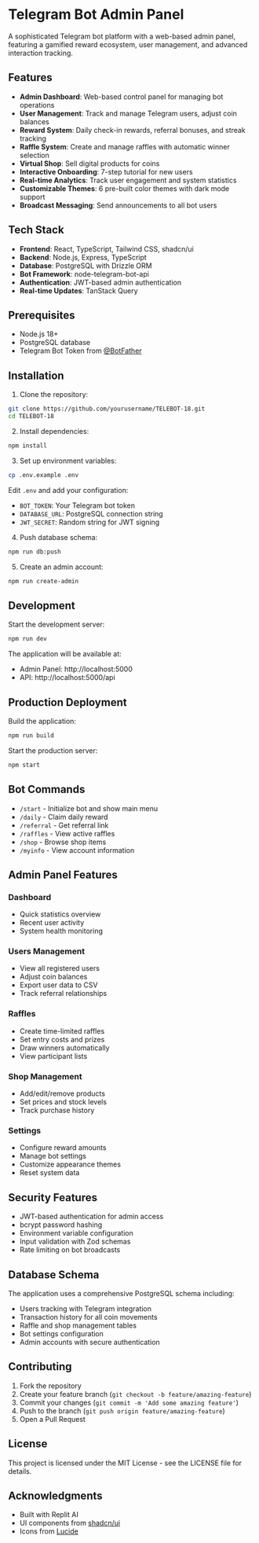 # Telegram Bot Admin Panel

A sophisticated Telegram bot platform with a web-based admin panel, featuring a gamified reward ecosystem, user management, and advanced interaction tracking.

## Features

- **Admin Dashboard**: Web-based control panel for managing bot operations
- **User Management**: Track and manage Telegram users, adjust coin balances
- **Reward System**: Daily check-in rewards, referral bonuses, and streak tracking
- **Raffle System**: Create and manage raffles with automatic winner selection
- **Virtual Shop**: Sell digital products for coins
- **Interactive Onboarding**: 7-step tutorial for new users
- **Real-time Analytics**: Track user engagement and system statistics
- **Customizable Themes**: 6 pre-built color themes with dark mode support
- **Broadcast Messaging**: Send announcements to all bot users

## Tech Stack

- **Frontend**: React, TypeScript, Tailwind CSS, shadcn/ui
- **Backend**: Node.js, Express, TypeScript
- **Database**: PostgreSQL with Drizzle ORM
- **Bot Framework**: node-telegram-bot-api
- **Authentication**: JWT-based admin authentication
- **Real-time Updates**: TanStack Query

## Prerequisites

- Node.js 18+ 
- PostgreSQL database
- Telegram Bot Token from [@BotFather](https://t.me/botfather)

## Installation

1. Clone the repository:
```bash
git clone https://github.com/yourusername/TELEBOT-18.git
cd TELEBOT-18
```

2. Install dependencies:
```bash
npm install
```

3. Set up environment variables:
```bash
cp .env.example .env
```

Edit `.env` and add your configuration:
- `BOT_TOKEN`: Your Telegram bot token
- `DATABASE_URL`: PostgreSQL connection string
- `JWT_SECRET`: Random string for JWT signing

4. Push database schema:
```bash
npm run db:push
```

5. Create an admin account:
```bash
npm run create-admin
```

## Development

Start the development server:
```bash
npm run dev
```

The application will be available at:
- Admin Panel: http://localhost:5000
- API: http://localhost:5000/api

## Production Deployment

Build the application:
```bash
npm run build
```

Start the production server:
```bash
npm start
```

## Bot Commands

- `/start` - Initialize bot and show main menu
- `/daily` - Claim daily reward
- `/referral` - Get referral link
- `/raffles` - View active raffles
- `/shop` - Browse shop items
- `/myinfo` - View account information

## Admin Panel Features

### Dashboard
- Quick statistics overview
- Recent user activity
- System health monitoring

### Users Management
- View all registered users
- Adjust coin balances
- Export user data to CSV
- Track referral relationships

### Raffles
- Create time-limited raffles
- Set entry costs and prizes
- Draw winners automatically
- View participant lists

### Shop Management
- Add/edit/remove products
- Set prices and stock levels
- Track purchase history

### Settings
- Configure reward amounts
- Manage bot settings
- Customize appearance themes
- Reset system data

## Security Features

- JWT-based authentication for admin access
- bcrypt password hashing
- Environment variable configuration
- Input validation with Zod schemas
- Rate limiting on bot broadcasts

## Database Schema

The application uses a comprehensive PostgreSQL schema including:
- Users tracking with Telegram integration
- Transaction history for all coin movements
- Raffle and shop management tables
- Bot settings configuration
- Admin accounts with secure authentication

## Contributing

1. Fork the repository
2. Create your feature branch (`git checkout -b feature/amazing-feature`)
3. Commit your changes (`git commit -m 'Add some amazing feature'`)
4. Push to the branch (`git push origin feature/amazing-feature`)
5. Open a Pull Request

## License

This project is licensed under the MIT License - see the LICENSE file for details.

## Acknowledgments

- Built with Replit AI
- UI components from [shadcn/ui](https://ui.shadcn.com)
- Icons from [Lucide](https://lucide.dev)
